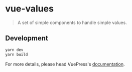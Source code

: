 # vue-values

> A set of simple components to handle simple values.

## Development

```bash
yarn dev
yarn build
```

For more details, please head VuePress's [documentation](https://v1.vuepress.vuejs.org/).

